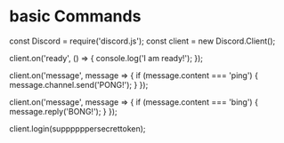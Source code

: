 # basic Commands
const Discord = require('discord.js');
const client = new Discord.Client();

client.on('ready', () => {
    console.log('I am ready!');
});

client.on('message', message => {
    if (message.content === 'ping') {
    	message.channel.send('PONG!');
  	}
});

client.on('message', message => {
    if (message.content === 'bing') {
    	message.reply('BONG!');
  	}
});


client.login(suppppppersecrettoken);
